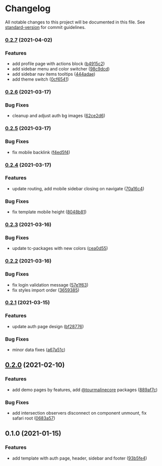 # Changelog

All notable changes to this project will be documented in this file. See [standard-version](https://github.com/conventional-changelog/standard-version) for commit guidelines.

### [0.2.7](https://github.com/TourmalineCore/React-Admin-Template/compare/v0.2.6...v0.2.7) (2021-04-02)


### Features

* add profile page with actions block ([b4915c2](https://github.com/TourmalineCore/React-Admin-Template/commit/b4915c29942853d65785ce4c41cf625ecdfdd314))
* add sidebar menu and color switcher ([98c9dcd](https://github.com/TourmalineCore/React-Admin-Template/commit/98c9dcdd9cabf9e206bef2b8e7b36fe585d2aee7))
* add sidebar nav items tooltips ([444adae](https://github.com/TourmalineCore/React-Admin-Template/commit/444adae6f2d02d0a7fcaf982f7198424ee30f33a))
* add theme switch ([0cf6541](https://github.com/TourmalineCore/React-Admin-Template/commit/0cf6541b7caf5b8623162e692dddf0eb7c33c152))

### [0.2.6](https://github.com/TourmalineCore/React-Admin-Template/compare/v0.2.5...v0.2.6) (2021-03-17)


### Bug Fixes

* cleanup and adjust auth bg images ([62ce2d6](https://github.com/TourmalineCore/React-Admin-Template/commit/62ce2d6459755080da1413b7e0764dcc62df7281))

### [0.2.5](https://github.com/TourmalineCore/React-Admin-Template/compare/v0.2.4...v0.2.5) (2021-03-17)


### Bug Fixes

* fix mobile backlink ([f4ed5f4](https://github.com/TourmalineCore/React-Admin-Template/commit/f4ed5f46120ea45c5968df8e73da5f645931a75d))

### [0.2.4](https://github.com/TourmalineCore/React-Admin-Template/compare/v0.2.3...v0.2.4) (2021-03-17)


### Features

* update routing, add mobile sidebar closing on navigate ([70a16c4](https://github.com/TourmalineCore/React-Admin-Template/commit/70a16c4c0a3c36fef441bfc7322cde68c152bc95))


### Bug Fixes

* fix template mobile height ([8048b81](https://github.com/TourmalineCore/React-Admin-Template/commit/8048b81c52b534f8769e064f2eaa036f26d3c5f1))

### [0.2.3](https://github.com/TourmalineCore/React-Admin-Template/compare/v0.2.2...v0.2.3) (2021-03-16)


### Bug Fixes

* update tc-packages with new colors ([cea0d55](https://github.com/TourmalineCore/React-Admin-Template/commit/cea0d55950b0e83f6f71ef26ad17fc17ce2d798f))

### [0.2.2](https://github.com/TourmalineCore/React-Admin-Template/compare/v0.2.1...v0.2.2) (2021-03-16)


### Bug Fixes

* fix login validation message ([57e1f63](https://github.com/TourmalineCore/React-Admin-Template/commit/57e1f638261e7cddd41d7c6180a8a05b9a9d3098))
* fix styles import order ([3659385](https://github.com/TourmalineCore/React-Admin-Template/commit/3659385a57f7e48d09f94e8f80fab24ffcca1169))

### [0.2.1](https://github.com/TourmalineCore/React-Admin-Template/compare/v0.2.0...v0.2.1) (2021-03-15)


### Features

* update auth page design ([bf28776](https://github.com/TourmalineCore/React-Admin-Template/commit/bf28776da362f1e956287f3e90785bd47a1595f0))


### Bug Fixes

* minor data fixes ([a67a51c](https://github.com/TourmalineCore/React-Admin-Template/commit/a67a51c865f38ac985d9ab762529cbef2f43f96e))

## [0.2.0](https://github.com/TourmalineCore/React-Admin-Template/compare/v0.1.0...v0.2.0) (2021-02-10)


### Features

* add demo pages by features, add [@tourmalinecore](https://github.com/tourmalinecore) packages ([889af7c](https://github.com/TourmalineCore/React-Admin-Template/commit/889af7c1ac49810e64631f8443e86627791c8098))


### Bug Fixes

* add intersection observers disconnect on component unmount, fix safari root ([0683a57](https://github.com/TourmalineCore/React-Admin-Template/commit/0683a57f86d2ce86ce27e39281612b02561d3ddd))

## 0.1.0 (2021-01-15)


### Features

* add template with auth page, header, sidebar and footer ([93b5fe4](https://github.com/TourmalineCore/React-Admin-Template/commit/93b5fe42a91762d26bf138bd39746283d767e0c1))
